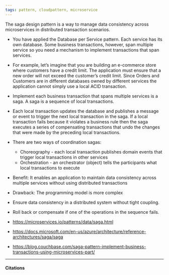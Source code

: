 ```yaml
---
tags: pattern, cloudpattern, microservice
---
```

The saga design pattern is a way to manage data consistency across microservices in distributed transaction scenarios. 

 - You have applied the Database per Service pattern. Each service has its own database. Some business transactions, however, span multiple service so you need a mechanism to implement transactions that span services. 
 - For example, let’s imagine that you are building an e-commerce store where customers have a credit limit. The application must ensure that a new order will not exceed the customer’s credit limit. Since Orders and Customers are in different databases owned by different services the application cannot simply use a local ACID transaction.

- Implement each business transaction that spans multiple services is a saga. A saga is a sequence of local transactions. 
- Each local transaction updates the database and publishes a message or event to trigger the next local transaction in the saga. If a local transaction fails because it violates a business rule then the saga executes a series of compensating transactions that undo the changes that were made by the preceding local transactions.

 - There are two ways of coordination sagas:
   + Choreography - each local transaction publishes domain events that trigger local transactions in other services
   + Orchestration - an orchestrator (object) tells the participants what local transactions to execute


 - Benefit: It enables an application to maintain data consistency across multiple services without using distributed transactions
 - Drawback: The programming model is more complex 

 - Ensure data consistency in a distributed system without tight coupling.
 - Roll back or compensate if one of the operations in the sequence fails.

 - https://microservices.io/patterns/data/saga.html
 - https://docs.microsoft.com/en-us/azure/architecture/reference-architectures/saga/saga
 - https://blog.couchbase.com/saga-pattern-implement-business-transactions-using-microservices-part/

---

#### Citations